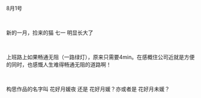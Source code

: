 <p>8月1号</p><p><br></p><p>新的一月，捡来的猫 七一 明显长大了</p><p><br></p><p>上班路上如果畅通无阻（一路绿灯），原来只需要4min。在感概住公司近就是方便的同时，也感慨人生难得畅通无阻的道路啊！</p><p><br></p><p>构思作品的名字叫 花好月媛夜 还是 花好月媛？亦或者是 花好月未媛？</p><p><br></p><p><br></p>